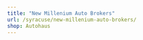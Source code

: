 ```yaml
---
title: "New Millenium Auto Brokers"
url: /syracuse/new-millenium-auto-brokers/
shop: Autohaus
---
```

